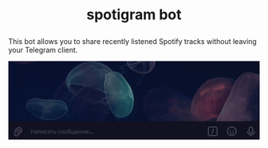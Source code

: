# <p align="center"> spotigram bot 

This bot allows you to share recently listened Spotify tracks without leaving your Telegram client.

![How bot works](https://github.com/alt-qi/spotigram/blob/master/demo.gif?raw=true)
